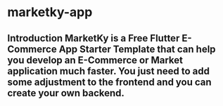 # marketky-app
## Introduction  MarketKy is a Free Flutter E-Commerce App Starter Template that can help you develop an E-Commerce or Market application much faster. You just need to add some adjustment to the frontend and you can create your own backend.
